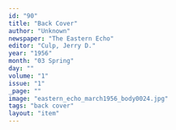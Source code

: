 ```yaml
---
id: "90"
title: "Back Cover"
author: "Unknown"
newspaper: "The Eastern Echo"
editor: "Culp, Jerry D."
year: "1956"
month: "03 Spring"
day: ""
volume: "1"
issue: "1"
_page: ""
image: "eastern_echo_march1956_body0024.jpg"
tags: "back cover"
layout: "item"
---
```


